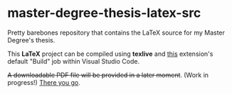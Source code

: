 # master-degree-thesis-latex-src
Pretty barebones repository that contains the LaTeX source for my Master Degree's thesis. 

This **LaTeX** project can be compiled using **texlive** and [this](https://marketplace.visualstudio.com/items?itemName=James-Yu.latex-workshop) extension's 
default "Build" job within Visual Studio Code.

~~A downloadable PDF file will be provided in a later moment~~. (Work in progress!) [There you go](thesis.pdf). 
